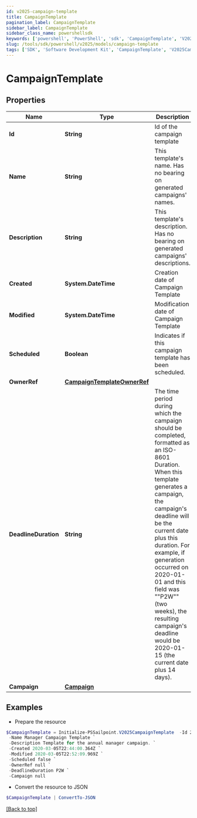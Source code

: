 ```yaml
---
id: v2025-campaign-template
title: CampaignTemplate
pagination_label: CampaignTemplate
sidebar_label: CampaignTemplate
sidebar_class_name: powershellsdk
keywords: ['powershell', 'PowerShell', 'sdk', 'CampaignTemplate', 'V2025CampaignTemplate'] 
slug: /tools/sdk/powershell/v2025/models/campaign-template
tags: ['SDK', 'Software Development Kit', 'CampaignTemplate', 'V2025CampaignTemplate']
---
```



# CampaignTemplate

## Properties

Name | Type | Description | Notes
------------ | ------------- | ------------- | -------------
**Id** | **String** | Id of the campaign template | [optional] 
**Name** | **String** | This template's name. Has no bearing on generated campaigns' names. | [required]
**Description** | **String** | This template's description. Has no bearing on generated campaigns' descriptions. | [required]
**Created** | **System.DateTime** | Creation date of Campaign Template | [required][readonly] 
**Modified** | **System.DateTime** | Modification date of Campaign Template | [required][readonly] 
**Scheduled** | **Boolean** | Indicates if this campaign template has been scheduled. | [optional] [readonly] [default to $false]
**OwnerRef** | [**CampaignTemplateOwnerRef**](campaign-template-owner-ref) |  | [optional] 
**DeadlineDuration** | **String** | The time period during which the campaign should be completed, formatted as an ISO-8601 Duration. When this template generates a campaign, the campaign's deadline will be the current date plus this duration. For example, if generation occurred on 2020-01-01 and this field was ""P2W"" (two weeks), the resulting campaign's deadline would be 2020-01-15 (the current date plus 14 days). | [optional] 
**Campaign** | [**Campaign**](campaign) |  | [required]

## Examples

- Prepare the resource
```powershell
$CampaignTemplate = Initialize-PSSailpoint.V2025CampaignTemplate  -Id 2c9079b270a266a60170a277bb960008 `
 -Name Manager Campaign Template `
 -Description Template for the annual manager campaign. `
 -Created 2020-03-05T22:44:00.364Z `
 -Modified 2020-03-05T22:52:09.969Z `
 -Scheduled false `
 -OwnerRef null `
 -DeadlineDuration P2W `
 -Campaign null
```

- Convert the resource to JSON
```powershell
$CampaignTemplate | ConvertTo-JSON
```


[[Back to top]](#) 


